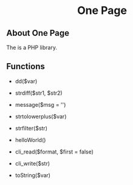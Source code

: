 <h1><p align="center">One Page</p></h1>

## About One Page
The is a PHP library.

## Functions
- dd($var)

- strdiff($str1, $str2)

- message($msg = '')

- strtolowerplus($var)

- strfilter($str)

- helloWorld()

- cli_read($format, $first = false)

- cli_write($str)

- toString($var)
